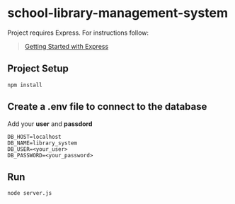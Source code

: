 # school-library-management-system

Project requires Express. For instructions follow:

> [Getting Started with Express](https://expressjs.com/en/starter/installing.html)

## Project Setup

```
npm install
```

## Create a .env file to connect to the database

Add your **user** and **passdord**

```
DB_HOST=localhost
DB_NAME=library_system
DB_USER=<your_user>
DB_PASSWORD=<your_password>
```

## Run

```
node server.js
```
